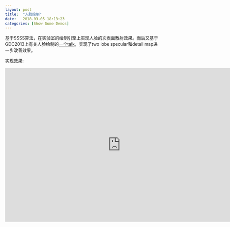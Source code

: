 ```yaml
---
layout: post
title:  "人脸绘制"
date:   2018-03-05 18:13:23
categories: [Show Some Demos]
---
```

基于SSSS算法，在实验室的绘制引擎上实现人脸的次表面散射效果。而后又基于GDC2013上有关人脸绘制的[一个talk]，实现了two lobe specular和detail map进一步改善效果。

[一个talk]: http://www.iryoku.com/stare-into-the-future

实现效果:
<iframe src="http://pv35g2uxf.bkt.clouddn.com/SSSS.mp4" width="750px" height="500px" frameborder="0" scrolling="no" allowfullscreen="true"></iframe>

